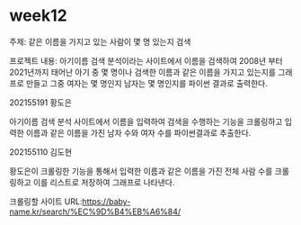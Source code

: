 # week12
주제: 같은 이름을 가지고 있는 사람이 몇 명 있는지 검색

프로젝트 내용: 아기이름 검색 분석이라는 사이트에서 이름을 검색하여 2008년 부터 2021년까지 태어난 아기 중 몇 명이나 검색한 이름과 같은 이름을 가지고 있는지를 그래프로 만들고 그중 여자는 몇 명인지 남자는 몇 명인지를 파이썬 결과로 출력한다.



202155191 황도은

아기이름 검색 분석 사이트에서 이름을 입력하여 검색을 수행하는 기능을 크롤링하고 입력한 이름과 같은 이름을 가진 남자 수와 여자 수를 파이썬결과로 추출한다.

202155110 김도현

황도은이 크롤링한 기능을 통해서 입력한 이름과 같은 이름을 가진 전체 사람 수를 크롤링하고 이를 리스트로 저장하여 그래프로 나타낸다.



크롤링할 사이트 URL:https://baby-name.kr/search/%EC%9D%B4%EB%A6%84/
